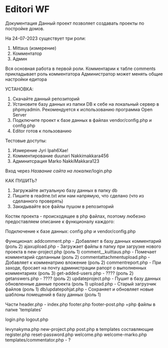 # Editori WF

Документация
Данный проект позволяет создавать проекты по постройке домов.

На 24-07-2023 существует три роли: 
1. Mittaus (измерение)
2. Комментатор
3. Админ


Вся основная работа в первой роли. 
Комментарии к табле comments прикладывает роль комментатора
Администратор может менять общие настройки едитора

УСТАНОВКА:
1. Скачайте данный репозиторий
2. Установите базу данных из папки DB к себе на локальный сервер в phpmyadmin. Рекомендуется к использованию программа Open Server
3. Подключите проект к базе данных в файлах vendor/config.php и config.php
4. Editor готов к пользованию

Тестовые доступы:
1. Измерение
    Jyri
    Ipah6Xae!
2. Комментирование
    duunari 
    Nakkimakkara456
3. Админитсрация
    Marko
    NakkiMakkara123


Вход через *Название сайта на локалке*/login.php


КАК ПУШИТЬ?
1. Загружайте актуальную базу данных в папку db
2. Пишите в readme.txt или нам напрямую, что сделано (что из сделанного проверять)
3. Закидывайте все файлы пушом в репозиторий


Костяк проекта - происходящее в php файлах, поэтому любезно предоставляем описание к функционалу каждого:

Подключение к базе данных:
config.php и vendor/config.php

Функционал:
addcomment.php - Добавляет в базу данных комментарий (роль 2)
ajaxupload.php - Загружает файлы в папку при загрузке нового проекта в new-project.php (роль 1)
comment__kuittaus.php - Помечает комментарий сделанным (роль 2)
commentattachmentupload.php - Добавляет к комменатрию вложение (роль 2)
commentreport.php - При заходе, бросает на почту администрации рапорт о выполненных комментариях (роль 3)
get-added-users.php - ???? (роль 2)
getanswers.php - ???? (роль 2)
updateproject.php - Пушит в базу данных обновленные данные проекта (роль 1)
upload.php - Старый загрузчик файлов (роль 1)
db/updatepohjat.php - Сохраняет и обновляет новые шаблоны помещений в базу данных (роль 1)


Части
header.php - 
index.php
footer.php
footer-post.php
+php файлы в папке 'templates'

login.php
logout.php


levynakyma.php
new-project.php
post.php в templates составляющие
register.php
reset-password.php
welcome.php
welcome-marko.php
templates/commentator.php - ?

